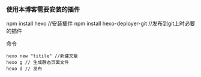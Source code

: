 ### 使用本博客需要安装的插件
npm install hexo //安装插件
npm install hexo-deployer-git //发布到git上时必要的插件

命令

```
hexo new "titile" //新建文章
hexo g // 生成静态页面文件
hexo d // 发布
```
